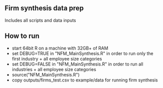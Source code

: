 
## Firm synthesis data prep

Includes all scripts and data inputs
  
## How to run
  - start 64bit R on a machine with 32GB+ of RAM
  - set DEBUG=TRUE in "NFM_MainSynthesis.R" in order to run only the first industry + all employee size categories
  - set DEBUG=FALSE in "NFM_MainSynthesis.R" in order to run all industries + all employee size categories
  - source("NFM_MainSynthesis.R")
  - copy outputs/firms_test.csv to example/data for running firm synthesis
